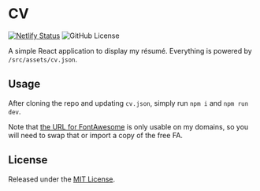 # CV

[![Netlify Status](https://api.netlify.com/api/v1/badges/b10b1622-c45d-49f9-a7dd-9b3651d9ba92/deploy-status)](https://app.netlify.com/sites/graceful-halva-2f1868/deploys) ![GitHub License](https://img.shields.io/github/license/rnelson/webcv)

A simple React application to display my résumé. Everything is powered by `/src/assets/cv.json`.

## Usage

After cloning the repo and updating `cv.json`, simply run `npm i` and `npm run dev`.

Note that [the URL for FontAwesome](https://github.com/rnelson/webcv/blob/main/index.html#L11) is only usable on my domains, so you will need to swap that or import a copy of the free FA.

## License

Released under the [MIT License](http://rnelson.mit-license.org).